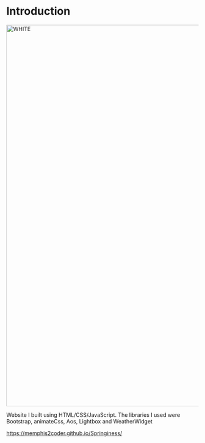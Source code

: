 # Introduction

<img width="1000" alt="WHITE" src="https://user-images.githubusercontent.com/52433130/109440877-a8c57180-7a01-11eb-90d8-67c302e6f231.png">

Website I built using HTML/CSS/JavaScript. The libraries I used were Bootstrap, animateCss, Aos, Lightbox and WeatherWidget

https://memphis2coder.github.io/Springiness/
